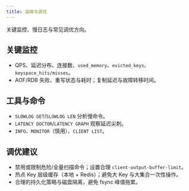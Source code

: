 ```yaml
---
title: 运维与调优
---
```


关键监控、慢日志与常见调优方向。

## 关键监控

- QPS、延迟分布、连接数、`used_memory`、`evicted_keys`、`keyspace_hits/misses`。
- AOF/RDB 失败、重写状态与耗时；复制延迟与故障转移时间。

## 工具与命令

- `SLOWLOG GET`/`SLOWLOG LEN` 分析慢命令。
- `LATENCY DOCTOR`/`LATENCY GRAPH` 观察延迟尖刺。
- `INFO`、`MONITOR`（慎用）、`CLIENT LIST`。

## 调优建议

- 禁用或限制危险/全量扫描命令；设置合理 `client-output-buffer-limit`。
- 热点 Key 层级缓存（本地 + Redis）；避免大 Key 与大集合一次性操作。
- 合理的持久化策略与磁盘隔离，避免 fsync 峰值拖累。

